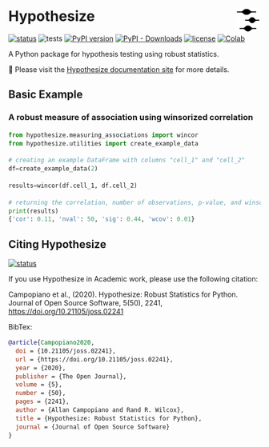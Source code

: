 # Hypothesize <a href="https://Alcampopiano.github.io/hypothesize/"><img align="right" src="https://github.com/Alcampopiano/hypothesize/blob/master/docs/docs/img/vp_inv.png" height="50"></img></a>
[![status](https://joss.theoj.org/papers/caf4095b3cdcc3adbb0252c995d59926/status.svg)](https://joss.theoj.org/papers/caf4095b3cdcc3adbb0252c995d59926)
![tests](https://github.com/Alcampopiano/hypothesize/workflows/tests/badge.svg)
[![PyPI version](https://img.shields.io/pypi/v/hypothesize?style=flat-square)](https://pypi.org/project/hypothesize/)
[![PyPI - Downloads](https://img.shields.io/pypi/dw/hypothesize?style=flat-square)](https://pypistats.org/packages/hypothesize)
[![license](https://img.shields.io/pypi/l/hypothesize?style=flat-square)](https://github.com/Alcampopiano/hypothesize/blob/master/LICENSE)
[![Colab](https://colab.research.google.com/assets/colab-badge.svg)](https://colab.research.google.com/github/Alcampopiano/hypothesize/blob/master/examples/hypothesize_notebook_for_colab.ipynb)

A Python package for hypothesis testing using robust statistics.

:book: Please visit the [Hypothesize documentation site](https://Alcampopiano.github.io/hypothesize/) for more details.

## Basic Example
### A robust measure of association using winsorized correlation

```python
from hypothesize.measuring_associations import wincor
from hypothesize.utilities import create_example_data

# creating an example DataFrame with columns "cell_1" and "cell_2"
df=create_example_data(2)

results=wincor(df.cell_1, df.cell_2)

# returning the correlation, number of observations, p-value, and winsorized covariance
print(results)
{'cor': 0.11, 'nval': 50, 'sig': 0.44, 'wcov': 0.01}
```

## Citing Hypothesize

[![status](https://joss.theoj.org/papers/caf4095b3cdcc3adbb0252c995d59926/status.svg)](https://joss.theoj.org/papers/caf4095b3cdcc3adbb0252c995d59926)

If you use Hypothesize in Academic work, please use the following citation:

Campopiano et al., (2020). Hypothesize: Robust Statistics for Python. 
Journal of Open Source Software, 5(50), 2241, https://doi.org/10.21105/joss.02241

BibTex:

```bib
@article{Campopiano2020,
  doi = {10.21105/joss.02241},
  url = {https://doi.org/10.21105/joss.02241},
  year = {2020},
  publisher = {The Open Journal},
  volume = {5},
  number = {50},
  pages = {2241},
  author = {Allan Campopiano and Rand R. Wilcox},
  title = {Hypothesize: Robust Statistics for Python},
  journal = {Journal of Open Source Software}
}
```
